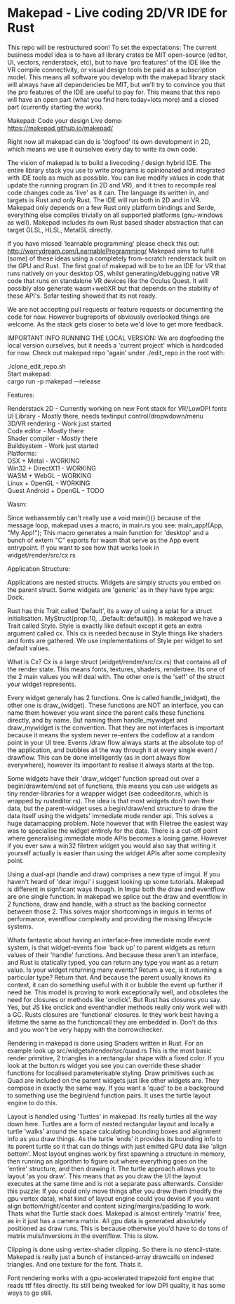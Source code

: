 # Makepad - Live coding 2D/VR IDE for Rust 
This repo will be restructured soon! To set the expectations: The current business model idea is to have all library crates be MIT open-source (editor, UI, vectors, renderstack, etc), but to have 'pro features' of the IDE like the VR compile connectivity, or visual design tools be paid as a subscription model. This means all software you develop with the makepad library stack will always have all dependencies be MIT, but we'll try to convince you that the pro features of the IDE are useful to pay for. This means that this repo will have an open part (what you find here today+lots more) and a closed part (currently starting the work).

Makepad: Code your design
Live demo: https://makepad.github.io/makepad/

Right now all makepad can do is 'dogfood' its own development in 2D, which means we use it ourselves every day to write its own code.

The vision of makepad is to build a livecoding / design hybrid IDE. The entire library stack you use to write programs is opinionated and integrated with IDE tools as much as possible. You can live modify values in code that update the running program (in 2D and VR), and it tries to recompile real code changes code as 'live' as it can. The language its written in, and targets is Rust and only Rust. The IDE will run both in 2D and in VR.  Makepad only depends on a few Rust only platform bindings and Serde, everything else compiles trivially on all supported platforms (gnu-windows as well). Makepad includes its own Rust based shader abstraction that can target GLSL, HLSL, MetalSL directly.

If you have missed 'learnable programming' please check this out: http://worrydream.com/LearnableProgramming/
Makepad aims to fulfill (some) of these ideas using a completely from-scratch renderstack built on the GPU and Rust. The first goal of makepad will be to be an IDE for VR that runs natively on your desktop OS, whilst generating/debugging native VR code that runs on standalone VR devices like the Oculus Quest. It will possibly also generate wasm+webXR but that depends on the stability of these API's. Sofar testing showed that its not ready.

We are not accepting pull requests or feature requests or documenting the code for now. However bugreports of obviously overlooked things are welcome. As the stack gets closer to beta we'd love to get more feedback. 

IMPORTANT INFO RUNNING THE LOCAL VERSION:
We are dogfooding the local version ourselves, but it needs a 'current project' which is hardcoded for now. Check out makepad repo 'again' under ./edit_repo in the root with:

./clone_edit_repo.sh<br/>
Start makepad:<br/>
cargo run -p makepad --release<br/>

Features:

Renderstack 2D - Currently working on new Font stack for VR/LowDPI fonts<br/>
UI Library - Mostly there, needs textinput control/dropwdown/menu<br/>
3D/VR rendering - Work just started<br/>
Code editor - Mostly there<br/>
Shader compiler - Mostly there<br/>
Buildsystem - Work just started<br/>
Platforms:<br/>
OSX + Metal - WORKING<br/>
Win32 + DirectX11 - WORKING<br/>
WASM + WebGL - WORKING<br/>
Linux + OpenGL - WORKING<br/>
Quest Android + OpenGL - TODO<br/>


Wasm:

Since webassembly can't really use a void main(){} because of the message loop,
makepad uses a macro, in main.rs you see: main_app!(App, "My App!");
This macro generates a main function for 'desktop' and a bunch of extern "C" exports for wasm that serve as the App event entrypoint. If you want to see how that works look in widget/render/src/cx.rs 

Application Structure:

Applications are nested structs. Widgets are simply structs you embed on the parent struct. Some widgets are 'generic' as in they have type args: Dock<Panel>.

Rust has this Trait called 'Default', its a way of using a splat for a struct initialisation. MyStruct{prop:10, ..Default::default()}. In makepad we have a Trait called Style. Style is exactly like default except it gets an extra argument called cx. This cx is needed because in Style things like shaders and fonts are gathered. We use implementations of Style per widget to set default values. 

What is Cx? Cx is a large struct (widget/render/src/cx.rs) that contains all of the render state. This means fonts, textures, shaders, rendertree. Its one of the 2 main values you will deal with. The other one is the 'self' of the struct your widget represents.

Every widget generaly has 2 functions. One is called handle_(widget), the other one is draw_(widget). These functions are NOT an interface, you can name them however you want since the parent calls these functions directly, and by name. But naming them handle_mywidget and draw_mywidget is the convention. That they are not interfaces is important because it means the system never re-enters the codeflow at a random point in your UI tree. Events /draw flow always starts at the absolute top of the application, and bubbles all the way through it at every single event / drawflow. This can be done intelligently (as in dont always flow everywhere), however its important to realise it always starts at the top. 

Some widgets have their 'draw_widget' function spread out over a begin/drawitem/end set of functions, this means you can use widgets as tiny render-libraries for a wrapper widget (see codeeditor.rs, which is wrapped by rusteditor.rs). The idea is that most widgets don't own their data, but the parent-widget uses a begin/draw/end structure to draw the data itself using the widgets' immediate mode render api. This solves a huge datamapping problem. Note however that with Filetree the easiest way was to specialise the widget entirely for the data. There is a cut-off point where generalising immediate mode APIs becomes a losing game. However if you ever saw a win32 filetree widget you would also say that writing it yourself actually is easier than using the widget APIs after some complexity point. 

Using a dual-api (handle and draw) comprises a new type of imgui. If you haven't heard of 'dear imgui' i suggest looking up some tutorials. Makepad is different in signficant ways though. In Imgui both the draw and eventflow are one single function. In makepad we splice out the draw and eventflow in 2 functions, draw and handle, with a struct as the backing connector between those 2. This solves major shortcomings in imguis in terms of performance, eventflow complexity and providing the missing lifecycle systems.

Whats fantastic about having an interface-free immediate mode event system, is that widget-events flow 'back up' to parent widgets as return values of their 'handle' functions. And because these aren't an interface, and Rust is statically typed, you can return any type you want as a return value.
Is your widget returning many events? Return a vec, is it returning a particular type? Return that. And because the parent usually knows its context, it can do something useful with it or bubble the event up further if need be. This model is proving to work exceptionally well, and obsoletes the need for closures or methods like 'onclick'. But Rust has closures you say. Yes, but JS like onclick and eventhandler methods really only work well with a GC. Rusts closures are 'functional' closures. Ie they work best having a lifetime the same as the functioncall they are embedded in. Don't do this and you won't be very happy with the borrowchecker.

Rendering in makepad is done using Shaders written in Rust. For an example look up src/widgets/render/src/quad.rs This is the most basic render primitive, 2 triangles in a rectangular shape with a fixed color. If you look at the button.rs widget you see you can override these shader functions for localised parameterisable styling.
Draw primitives such as Quad are included on the parent widgets just like other widgets are. They compose in exactly the same way.
If you want a 'quad' to be a background to something use the begin/end function pairs. It uses the turtle layout engine to do this.

Layout is handled using 'Turtles' in makepad. Its really turtles all the way down here. Turtles are a form of nested rectangular layout and locally a turtle 'walks' around the space calculating bounding boxes and alignment info as you draw things. As the turtle 'ends' it provides its bounding info to its parent turtle so it that can do things with just emitted GPU data like 'align bottom'. 
Most layout engines work by first spawning a structure in memory, then running an algorithm to figure out where everything goes on the 'entire' structure, and then drawing it. The turtle approach allows you to layout 'as you draw'. This means that as you draw the UI the layout executes at the same time and is not a separate pass afterwards. Consider this puzzle: If you could only move things after you drew them (modify the gpu vertex data), what kind of layout engine could you devise if you want align bottom/right/center and content sizing/margins/padding to work. Thats what the Turtle stack does.
Makepad is almost entirely 'matrix' free, as in it just has a camera matrix.
All gpu data is generated absolutely positioned as draw runs. This is because otherwise you'd have to do tons of matrix muls/inversions in the eventflow. This is slow. 

Clipping is done using vertex-shader clipping. So there is no stencil-state. Makepad is really just a bunch of instanced-array drawcalls on indexed triangles. And one texture for the font. Thats it.

Font rendering works with a gpu-accelerated trapezoid font engine that reads ttf files directly.
Its still being tweaked for low DPI quality, it has some ways to go still.
